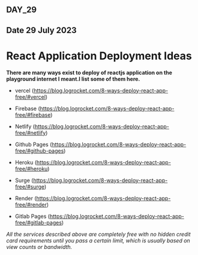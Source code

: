 ## DAY_29
## Date 29 July 2023 

# React Application Deployment Ideas

**There are many ways exist to deploy of reactjs application on the playground internet I meant.I list some of them here.**

- vercel (https://blog.logrocket.com/8-ways-deploy-react-app-free/#vercel)

- Firebase (https://blog.logrocket.com/8-ways-deploy-react-app-free/#firebase)

- Netlify (https://blog.logrocket.com/8-ways-deploy-react-app-free/#netlify)
- Github Pages (https://blog.logrocket.com/8-ways-deploy-react-app-free/#github-pages)
- Heroku (https://blog.logrocket.com/8-ways-deploy-react-app-free/#heroku)
- Surge (https://blog.logrocket.com/8-ways-deploy-react-app-free/#surge)
- Render (https://blog.logrocket.com/8-ways-deploy-react-app-free/#render)
- Gitlab Pages (https://blog.logrocket.com/8-ways-deploy-react-app-free/#gitlab-pages)


*All the services described above are completely free with no hidden credit card requirements until you pass a certain limit, which is usually based on view counts or bandwidth.*